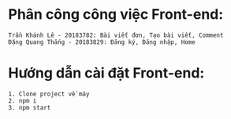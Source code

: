 # Phân công công việc Front-end:
    Trần Khánh Lê - 20183782: Bài viết đơn, Tạo bài viết, Comment
    Đặng Quang Thắng - 20183829: Đăng ký, Đăng nhập, Home

# Hướng dẫn cài đặt Front-end:
    1. Clone project về máy
    2. npm i
    3. npm start

